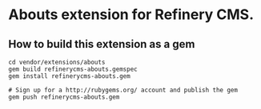 # Abouts extension for Refinery CMS.

## How to build this extension as a gem

    cd vendor/extensions/abouts
    gem build refinerycms-abouts.gemspec
    gem install refinerycms-abouts.gem

    # Sign up for a http://rubygems.org/ account and publish the gem
    gem push refinerycms-abouts.gem